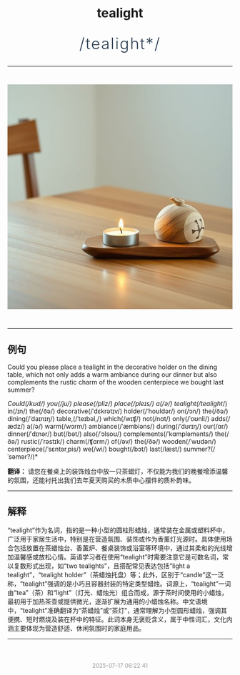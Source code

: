 <div align="center">

# tealight

<div style="margin: 30px 0;">
<h1 style="font-size: 2.5em; font-weight: 300; letter-spacing: 2px; margin: 0; color: #2c3e50;">
/tealight*/
</h1>
</div>

</div>

---

<div align="center" style="margin: 40px 0;">

![tealight](images/tealight.png)

</div>

---

## 例句

Could you please place a tealight in the decorative holder on the dining table, which not only adds a warm ambiance during our dinner but also complements the rustic charm of the wooden centerpiece we bought last summer?

*Could(/kʊd/) you(/ju/) please(/pliz/) place(/pleɪs/) a(/ə/) tealight(/tealight*/) in(/ɪn/) the(/ðə/) decorative(/ˈdɛkrətɪv/) holder(/ˈhoʊldər/) on(/ɔn/) the(/ðə/) dining(/ˈdaɪnɪŋ/) table,(/ˈteɪbəl,/) which(/wɪʧ/) not(/nɑt/) only(/ˈoʊnli/) adds(/ædz/) a(/ə/) warm(/wɔrm/) ambiance(/ˈæmbiəns/) during(/ˈdʊrɪŋ/) our(/ɑr/) dinner(/ˈdɪnər/) but(/bət/) also(/ˈɔlsoʊ/) complements(/ˈkɑmpləmənts/) the(/ðə/) rustic(/ˈrəstɪk/) charm(/ʧɑrm/) of(/əv/) the(/ðə/) wooden(/ˈwʊdən/) centerpiece(/ˈsɛntərˌpis/) we(/wi/) bought(/bɔt/) last(/læst/) summer?(/ˈsəmər?/)*

**翻译：** 请您在餐桌上的装饰烛台中放一只茶蜡灯，不仅能为我们的晚餐增添温馨的氛围，还能衬托出我们去年夏天购买的木质中心摆件的质朴韵味。

---

## 解释

“tealight”作为名词，指的是一种小型的圆柱形蜡烛，通常装在金属或塑料杯中，广泛用于家居生活中，特别是在营造氛围、装饰或作为香薰灯光源时。具体使用场合包括放置在茶蜡烛台、香薰炉、餐桌装饰或浴室等环境中，通过其柔和的光线增加温馨感或放松心情。英语学习者在使用“tealight”时需要注意它是可数名词，常以复数形式出现，如“two tealights”，且搭配常见表达包括“light a tealight”，“tealight holder”（茶蜡烛托盘）等；此外，区别于“candle”这一泛称，“tealight”强调的是小巧且容器封装的特定类型蜡烛。词源上，“tealight”一词由“tea”（茶）和“light”（灯光、蜡烛光）组合而成，源于茶时间使用的小蜡烛，最初用于加热茶壶或提供微光，逐渐扩展为通用的小蜡烛名称。中文语境中，“tealight”准确翻译为“茶蜡烛”或“茶灯”，通常理解为小型圆形蜡烛，强调其便携、短时燃烧及装在杯中的特征。此词本身无褒贬含义，属于中性词汇，文化内涵主要体现为营造舒适、休闲氛围时的家庭用品。


---

<div align="center" style="margin-top: 50px;">
<small style="color: #999; font-size: 0.9em;">2025-07-17 06:22:41</small>
</div>

